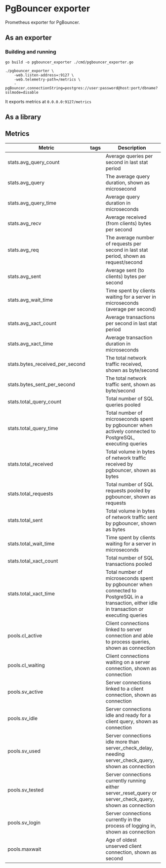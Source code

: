 # PgBouncer exporter

Prometheus exporter for PgBouncer.

## As an exporter
### Building and running
```shell
go build -o pgbouncer_exporter ./cmd/pgbouncer_exporter.go

./pgbouncer_exporter \
    -web.listen-address=:9127 \
    -web.telemetry-path=/metrics \
    -pgBouncer.connectionString=postgres://user:password@host:port/dbname?sslmode=disable
```

It exports metrics at `0.0.0.0:9127/metrics`

## As a library



## Metrics

Metric | tags | Description
---------|----|-------------
stats.avg_query_count | | Average queries per second in last stat period
stats.avg_query | | The average query duration, shown as microsecond
stats.avg_query_time | | Average query duration in microseconds
stats.avg_recv | | Average received (from clients) bytes per second
stats.avg_req | | The average number of requests per second in last stat period, shown as request/second
stats.avg_sent | | Average sent (to clients) bytes per second
stats.avg_wait_time | | Time spent by clients waiting for a server in microseconds (average per second)
stats.avg_xact_count | | Average transactions per second in last stat period
stats.avg_xact_time | | Average transaction duration in microseconds
stats.bytes_received_per_second | | The total network traffic received, shown as byte/second
stats.bytes_sent_per_second | | The total network traffic sent, shown as byte/second
stats.total_query_count | | Total number of SQL queries pooled
stats.total_query_time | | Total number of microseconds spent by pgbouncer when actively connected to PostgreSQL, executing queries
stats.total_received | | Total volume in bytes of network traffic received by pgbouncer, shown as bytes
stats.total_requests | | Total number of SQL requests pooled by pgbouncer, shown as requests
stats.total_sent | | Total volume in bytes of network traffic sent by pgbouncer, shown as bytes
stats.total_wait_time | | Time spent by clients waiting for a server in microseconds
stats.total_xact_count | | Total number of SQL transactions pooled
stats.total_xact_time | | Total number of microseconds spent by pgbouncer when connected to PostgreSQL in a transaction, either idle in transaction or executing queries
pools.cl_active | | Client connections linked to server connection and able to process queries, shown as connection
pools.cl_waiting | | Client connections waiting on a server connection, shown as connection
pools.sv_active | | Server connections linked to a client connection, shown as connection
pools.sv_idle | | Server connections idle and ready for a client query, shown as connection
pools.sv_used | | Server connections idle more than server_check_delay, needing server_check_query, shown as connection
pools.sv_tested | | Server connections currently running either server_reset_query or server_check_query, shown as connection
pools.sv_login | | Server connections currently in the process of logging in, shown as connection
pools.maxwait | | Age of oldest unserved client connection, shown as second

